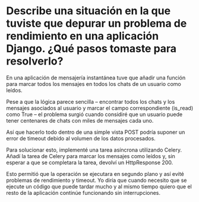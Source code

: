 # Describe una situación en la que tuviste que depurar un problema de rendimiento en una aplicación Django. ¿Qué pasos tomaste para resolverlo?


En una aplicación de mensajería instantánea tuve que añadir una función 
para marcar todos los mensajes en todos los chats de un usuario como leídos. 

Pese a que la lógica parece sencilla – encontrar todos los chats y los mensajes asociados
al usuario y marcar el campo correspondiente (is_read) como True – el problema surgió cuando considiré
que un usuario puede tener centenares de chats con miles de mensajes cada uno. 

Así que hacerlo todo dentro de una simple vista POST podría suponer un error de timeout debido al volumen de los datos procesados. 

Para solucionar esto, implementé una tarea asíncrona utilizando Celery. 
Añadí la tarea de Celery para marcar los mensajes como leídos y, sin esperar a que se completara la tarea, 
devolví un HttpResponse 200. 

Esto permitió que la operación se ejecutara en segundo plano y así evité problemas de rendimiento y timeout.
Yo diría que cuando necesito que se ejecute un código que puede tardar mucho y al mismo tiempo quiero 
que el resto de la aplicación continúe funcionando sin interrupciones. 

